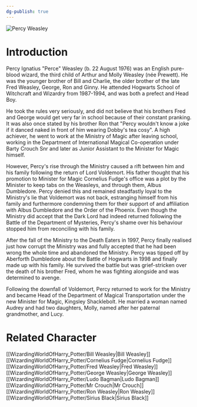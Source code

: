 ```yaml
---
dg-publish: true
---
```

![Percy Weasley](http://rxbg5ysja.bkt.gdipper.com/Percy_Weasley.png)
# Introduction
Percy Ignatius "Perce" Weasley (b. 22 August 1976) was an English pure-blood wizard, the third child of Arthur and Molly Weasley (née Prewett). He was the younger brother of Bill and Charlie, the older brother of the late Fred Weasley, George, Ron and Ginny. He attended Hogwarts School of Witchcraft and Wizardry from 1987-1994, and was both a prefect and Head Boy.

He took the rules very seriously, and did not believe that his brothers Fred and George would get very far in school because of their constant pranking. It was also once stated by his brother Ron that "Percy wouldn't know a joke if it danced naked in front of him wearing Dobby's tea cosy". A high achiever, he went to work at the Ministry of Magic after leaving school, working in the Department of International Magical Co-operation under Barty Crouch Snr and later as Junior Assistant to the Minister for Magic himself.

However, Percy's rise through the Ministry caused a rift between him and his family following the return of Lord Voldemort. His father thought that his promotion to Minister for Magic Cornelius Fudge's office was a plot by the Minister to keep tabs on the Weasleys, and through them, Albus Dumbledore. Percy denied this and remained steadfastly loyal to the Ministry's lie that Voldemort was not back, estranging himself from his family and furthermore condemning them for their support of and affiliation with Albus Dumbledore and the Order of the Phoenix. Even though the Ministry did accept that the Dark Lord had indeed returned following the Battle of the Department of Mysteries, Percy's shame over his behaviour stopped him from reconciling with his family. 

After the fall of the Ministry to the Death Eaters in 1997, Percy finally realised just how corrupt the Ministry was and fully accepted that he had been wrong the whole time and abandoned the Ministry. Percy was tipped off by Aberforth Dumbledore about the Battle of Hogwarts in 1998 and finally made up with his family. He survived the battle but was grief-stricken over the death of his brother Fred, whom he was fighting alongside and was determined to avenge.

Following the downfall of Voldemort, Percy returned to work for the Ministry and became Head of the Department of Magical Transportation under the new Minister for Magic, Kingsley Shacklebolt. He married a woman named Audrey and had two daughters, Molly, named after her paternal grandmother, and Lucy.

# Related Character
[[WizardingWorldOfHarry_Potter/Bill Weasley\|Bill Weasley]]
[[WizardingWorldOfHarry_Potter/Cornelius Fudge\|Cornelius Fudge]]
[[WizardingWorldOfHarry_Potter/Fred Weasley\|Fred Weasley]]
[[WizardingWorldOfHarry_Potter/George Weasley\|George Weasley]]
[[WizardingWorldOfHarry_Potter/Ludo Bagman\|Ludo Bagman]]
[[WizardingWorldOfHarry_Potter/Mr Crouch\|Mr Crouch]]
[[WizardingWorldOfHarry_Potter/Ron Weasley\|Ron Weasley]]
[[WizardingWorldOfHarry_Potter/Sirius Black\|Sirius Black]]
